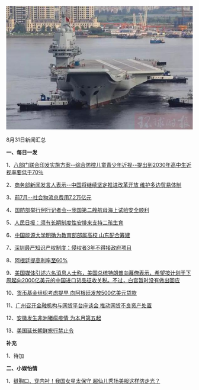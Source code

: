 ![08_29](.\08_31.jpg)

8月31日新闻汇总

**一、每日一发**

1、[八部门联合印发实施方案--综合防控儿童青少年近视--提出到2030年高中生近视率要低于70％](http://paper.people.com.cn/rmrb/html/2018-08/31/nw.D110000renmrb_20180831_4-04.htm)

2、[商务部新闻发言人表示--中国将继续坚定推进改革开放 维护多边贸易体制](http://paper.people.com.cn/rmrb/html/2018-08/31/nw.D110000renmrb_20180831_2-09.htm)

3、[前7月--社会物流总费用7.2万亿元](http://paper.people.com.cn/rmrb/html/2018-08/31/nw.D110000renmrb_20180831_4-10.htm)

4、[国防部举行例行记者会--我国第二艘航母海上试验安全顺利](http://paper.people.com.cn/rmrb/html/2018-08/31/nw.D110000renmrb_20180831_2-14.htm)

5、[人民日报：须有长期制度性安排来支持二孩生育](https://news.163.com/18/0831/04/DQGSLJA500018AOP.html)

6、[中国能源大学明确为教育部部属高校 山东配合筹建](https://news.163.com/18/0830/14/DQFCCJ5F0001875N.html)

7、[深圳最严知识产权制度：侵权者3年不得接政府项目](https://news.163.com/18/0830/10/DQF0KM9Q000187VE.html)

8、[阿根廷提高利率至60%](http://www.ftchinese.com/story/001079208)

9、[美国媒体引述六名消息人士称，美国总统特朗普向幕僚表示，希望按计划于下周起向2000亿美元的中国进口货品征收关税。不过，白宫暂时没有做出回应](https://www.zaobao.com.sg/realtime/world/story20180831-887308)

10、[货币基金组织考虑提早 向阿根廷发放500亿美元贷款](https://www.zaobao.com.sg/news/world/story20180831-887214)

11、[广州召开金融机构与网贷平台座谈会 推动网贷不良资产处置](https://www.zaobao.com.sg/realtime/china/story20180830-887132)

12、[安徽发生非洲猪瘟疫情 为本月第五起](https://www.zaobao.com.sg/finance/china/story20180831-887284)

13、[美国延长朝鲜旅行禁止令](https://www.zaobao.com.sg/realtime/world/story20180830-887162)



**补充**

1、待加



**二、小娱怡情**

1、[缝胸口、穿内衬！我国女星太保守 超仙儿秀场美服这样防走光？](http://fashion.67.com/tuku/2018/08/31/928732.html)